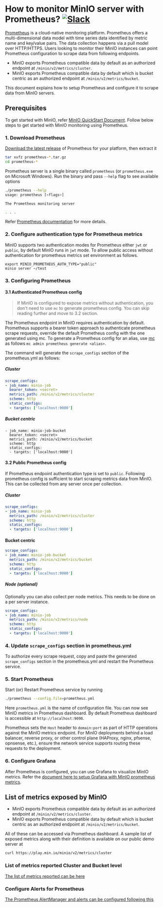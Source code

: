 # How to monitor MinIO server with Prometheus? [![Slack](https://slack.min.io/slack?type=svg)](https://slack.min.io)

[Prometheus](https://prometheus.io) is a cloud-native monitoring platform. Prometheus offers a multi-dimensional data model with time series data identified by metric name and key/value pairs. The data collection happens via a pull model over HTTP/HTTPS. Users looking to monitor their MinIO instances can point Prometheus configuration to scrape data from following endpoints. 

- MinIO exports Prometheus compatible data by default as an authorized endpoint at `/minio/v2/metrics/cluster`. 
- MinIO exports Prometheus compatible data by default which is bucket centric as an authorized endpoint at `/minio/v2/metrics/bucket`.

This document explains how to setup Prometheus and configure it to scrape data from MinIO servers.

## Prerequisites

To get started with MinIO, refer [MinIO QuickStart Document](https://min.io/docs/minio/linux/index.html#quickstart-for-linux).
Follow below steps to get started with MinIO monitoring using Prometheus.

### 1. Download Prometheus

[Download the latest release](https://prometheus.io/download) of Prometheus for your platform, then extract it

```sh
tar xvfz prometheus-*.tar.gz
cd prometheus-*
```

Prometheus server is a single binary called `prometheus` (or `prometheus.exe` on Microsoft Windows). Run the binary and pass `--help` flag to see available options

```sh
./prometheus --help
usage: prometheus [<flags>]

The Prometheus monitoring server

. . .
```

Refer [Prometheus documentation](https://prometheus.io/docs/introduction/first_steps/) for more details.

### 2. Configure authentication type for Prometheus metrics

MinIO supports two authentication modes for Prometheus either `jwt` or `public`, by default MinIO runs in `jwt` mode. To allow public access without authentication for prometheus metrics set environment as follows.

```
export MINIO_PROMETHEUS_AUTH_TYPE="public"
minio server ~/test
```

### 3. Configuring Prometheus

#### 3.1 Authenticated Prometheus config

> If MinIO is configured to expose metrics without authentication, you don't need to use `mc` to generate prometheus config. You can skip reading further and move to 3.2 section.

The Prometheus endpoint in MinIO requires authentication by default. Prometheus supports a bearer token approach to authenticate prometheus scrape requests, override the default Prometheus config with the one generated using mc. To generate a Prometheus config for an alias, use [mc](https://min.io/docs/minio/linux/reference/minio-mc.html#quickstart) as follows `mc admin prometheus generate <alias>`.

The command will generate the `scrape_configs` section of the prometheus.yml as follows:

##### Cluster

```yaml
scrape_configs:
- job_name: minio-job
  bearer_token: <secret>
  metrics_path: /minio/v2/metrics/cluster
  scheme: http
  static_configs:
  - targets: ['localhost:9000']
```

##### Bucket centric

```
- job_name: minio-job-bucket
  bearer_token: <secret>
  metrics_path: /minio/v2/metrics/bucket
  scheme: http
  static_configs:
  - targets: ['localhost:9000']

```

#### 3.2 Public Prometheus config

If Prometheus endpoint authentication type is set to `public`. Following prometheus config is sufficient to start scraping metrics data from MinIO.
This can be collected from any server once per collection.

##### Cluster

```yaml
scrape_configs:
- job_name: minio-job
  metrics_path: /minio/v2/metrics/cluster
  scheme: http
  static_configs:
  - targets: ['localhost:9000']
```

#### Bucket centric

```yaml
scrape_configs:
- job_name: minio-job-bucket
  metrics_path: /minio/v2/metrics/bucket
  scheme: http
  static_configs:
  - targets: ['localhost:9000']
```

##### Node (optional)

Optionally you can also collect per node metrics. This needs to be done on a per server instance.

```yaml
scrape_configs:
- job_name: minio-job
  metrics_path: /minio/v2/metrics/node
  scheme: http
  static_configs:
  - targets: ['localhost:9000']
```

### 4. Update `scrape_configs` section in prometheus.yml

To authorize every scrape request, copy and paste the generated `scrape_configs` section in the prometheus.yml and restart the Prometheus service.

### 5. Start Prometheus

Start (or) Restart Prometheus service by running

```sh
./prometheus --config.file=prometheus.yml
```

Here `prometheus.yml` is the name of configuration file. You can now see MinIO metrics in Prometheus dashboard. By default Prometheus dashboard is accessible at `http://localhost:9090`.

Prometheus sets the `Host` header to `domain:port` as part of HTTP operations against the MinIO metrics endpoint. For MinIO deployments behind a load balancer, reverse proxy, or other control plane (HAProxy, nginx, pfsense, opnsense, etc.), ensure the network service supports routing these requests to the deployment.

### 6. Configure Grafana

After Prometheus is configured, you can use Grafana to visualize MinIO metrics. Refer the [document here to setup Grafana with MinIO prometheus metrics](https://github.com/minio/minio/blob/master/docs/metrics/prometheus/grafana/README.md).

## List of metrics exposed by MinIO

- MinIO exports Prometheus compatible data by default as an authorized endpoint at `/minio/v2/metrics/cluster`. 
- MinIO exports Prometheus compatible data by default which is bucket centric as an authorized endpoint at `/minio/v2/metrics/bucket`.

All of these can be accessed via Prometheus dashboard. A sample list of exposed metrics along with their definition is available on our public demo server at

```sh
curl https://play.min.io/minio/v2/metrics/cluster
```

### List of metrics reported Cluster and Bucket level

[The list of metrics reported can be here](https://github.com/minio/minio/blob/master/docs/metrics/prometheus/list.md)

### Configure Alerts for Prometheus

[The Prometheus AlertManager and alerts can be configured following this](https://github.com/minio/minio/blob/master/docs/metrics/prometheus/alerts.md)
